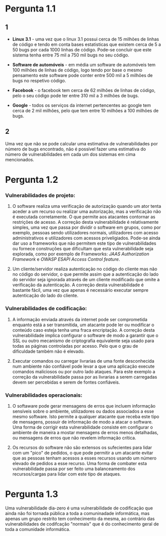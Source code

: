 # Pergunta 1.1

## 1

* **Linux 3.1** - uma vez que o linux 3.1 possui cerca de 15 milhões de linhas de código e tendo em conta bases estatisticas que existem cerca de 5 a 50 bugs por cada 1000 linhas de código. Pode-se concluir que este sistema tenha entre 75 mil a 750 mil bugs no seu código.

* **Software de automóveis** - em média um software de automóveis tem 100 milhões de linhas de código, logo tendo por base o mesmo pensamento este software pode conter entre 500 mil a  5 milhões de bugs no respetivo código.

* **Facebook** - o facebook tem cerca de 62 milhões de linhas de código, pelo o seu código pode ter entre 310 mil a 3 milhões de bugs.

* **Google** - todos os serviços da internet pertencentes ao google tem cerca de 2 mil milhões, pelo que tem entre 10 milhões a 100 milhões de bugs.

## 2

Uma vez que não se pode calcular uma estimativa de vulnerabilidades por número de bugs encontrado, não é possível fazer uma estimativa do número de vulnerabilidades em cada um dos sistemas em cima mencionados.

# Pergunta 1.2

### Vulnerabilidades de projeto:

1. O software realiza uma verificação de autorização quando um ator tenta aceder a um recurso ou realizar uma autorização, mas a verificação não é executada corretamente. O que permite aos atacantes contornar as restrições de acesso. A correção desta vulnerabilidade é relativamente simples, uma vez que passa por dividir o software em grupos, como por exemplo, pessoas sendo utilizadores normais, utilizadores com acesso administrativos e utilizadores com acessos priveligiados. Pode-se ainda dar uso a frameworks que não permitem este tipo de vulnerabilidades ou fornece construções que dificultam que esta vulnerabilidade seja explorada, como por exemplo de Frameworks: *JAAS Authorization Framework* e *OWASP ESAPI Access Control feature*.

2. Um cliente/servidor realiza autenticação no código do cliente mas não no código do servidor, o que permite assim que a autenticação do lado do servidor seja ignorada através de um cliente modificado que omite a verificação da autenticação. A correção desta vulnerabilidade é bastante fácil, uma vez que apenas é necessário executar sempre autenticação do lado do cliente.

### Vulnerabilidades de codificação:
	
1. A informação enviada através da internet pode ser comprometida enquanto está a ser transmitida, um atacante pode ler ou modificar o conteúdo caso esteja tenha uma fraca encriptação. A correção desta vulnerabilidade implica configurar o software de modo a garantir que o SSL ou outro mecanismo de criptografia equivalente seja usado para todas as páginas controladas por acesso. Pelo que o grau de dificuldade também não é elevado.

2. Executar comandos ou carregar livrarias de uma fonte desconhecida num ambiente não confiável pode levar a que uma aplicação execute comandos maliciosos ou por outro lado ataques. Para este exemplo a correção da vulnerabilidade passa por as livrarias a serem carregadas devem ser percebidas e serem de fontes confiáveis.

### Vulnerabilidades operacionais:

1. O softaware pode gerar mensagens de erros que incluem informação sensíveis sobre o ambiente, utilizadores ou dados associados a esse mesmo software. Isto permite a qualquer atacante que receba este tipo de mensagens, possuir de informação de modo a atacar o software. Uma forma de corrigir esta vulnerabilidade consiste em configurar o ambiente de maneira a mostar mensagens de erros menos detalhadas, ou mensagens de erros que não revelem informação crítica.
 
2. Os recursos do software não são extensos os sufecientes para lidar com um "pico" de pedidos, o que pode permitir a um atacante evitar que as pessoas tenham acessos a esses recursos usando um número elevado de pedidos a esse recurso. Uma forma de combater esta vulnerabilidade passa por ser feito uma balanceamento dos recursos/cargas para lidar com este tipo de ataques.


# Pergunta 1.3

Uma vulnerabilidade dia-zero é uma vulnerabilidade de codificação que ainda não foi tornada pública a toda a comuninadade informática, mas apenas um grupo restrito tem conhecimento da mesma, ao contrário das vulnerabilidades de codifcação "normais" que é do conhecimento geral de toda a comunidade informática.